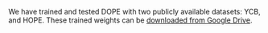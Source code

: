 We have trained and tested DOPE with two publicly available datasets: YCB, and HOPE. These trained weights can be 
[downloaded from Google Drive](https://drive.google.com/drive/folders/1DfoA3m_Bm0fW8tOWXGVxi4ETlLEAgmcg).


